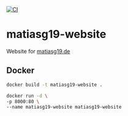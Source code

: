 [![CI](https://github.com/MatiasG19/matiasg19-website/actions/workflows/ci.yml/badge.svg)](https://github.com/MatiasG19/matiasg19-website/actions/workflows/ci.yml)

# matiasg19-website

Website for [matiasg19.de](https://www.matiasg19.de)

## Docker

```sh
docker build -t matiasg19-website .
```

```sh
docker run -d \
-p 8000:80 \
--name matiasg19-website matiasg19-website
```
